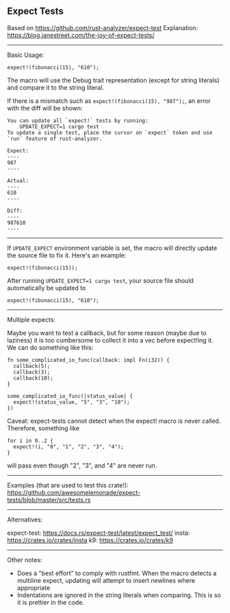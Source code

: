 Expect Tests
---

Based on https://github.com/rust-analyzer/expect-test
Explanation: https://blog.janestreet.com/the-joy-of-expect-tests/

---

Basic Usage:

```
expect!(fibonacci(15), "610");
```

The macro will use the Debug trait representation (except for string literals) and compare it to the string literal.

If there is a mismatch such as `expect!(fibonacci(15), "987");`, an error with the diff will be shown:

```
You can update all `expect!` tests by running:
    UPDATE_EXPECT=1 cargo test
To update a single test, place the cursor on `expect` token and use `run` feature of rust-analyzer.

Expect:
----
987
----

Actual:
----
610
----

Diff:
----
987610
----
```

---

If `UPDATE_EXPECT` environment variable is set, the macro will directly update the source file to fix it. Here's an example:

```
expect!(fibonacci(15));
```

After running `UPDATE_EXPECT=1 cargo test`, your source file should automatically be updated to

```
expect!(fibonacci(15), "610");
```

---


Multiple expects:


Maybe you want to test a callback, but for some reason (maybe due to laziness) it is too cumbersome to collect it into a vec before expect!ing it. We can do something like this:

```
fn some_complicated_io_func(callback: impl Fn(i32)) {
  callback(5);
  callback(3);
  callback(10);
}

some_complicated_io_func(|status_value| {
  expect!(status_value, "5", "3", "10");
})

```

Caveat: expect-tests cannot detect when the expect! macro is never called. Therefore, something like

```
for i in 0..2 {
  expect!(i, "0", "1", "2", "3", "4");
}
```

will pass even though "2", "3", and "4" are never run.

---

Examples (that are used to test this crate!):
https://github.com/awesomelemonade/expect-tests/blob/master/src/tests.rs

---

Alternatives:

expect-test: https://docs.rs/expect-test/latest/expect_test/
insta: https://crates.io/crates/insta
k9: https://crates.io/crates/k9

---

Other notes:
 - Does a "best effort" to comply with rustfmt. When the macro detects a multiline expect, updating will attempt to insert newlines where appropriate
 - Indentations are ignored in the string literals when comparing. This is so it is prettier in the code.
